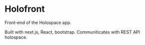 # Holofront
Front-end of the Holospace app.

Built with next.js, React, bootstrap.
Communiticates with REST API holospace.
